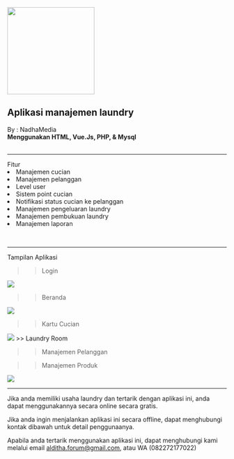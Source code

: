 <img src='https://github.com/haxorsprogramming/Nadha-Laundry/blob/master/ladun/login/images/nadha_laundry.jpg?raw=true' width='200px'>

<h2>Aplikasi manajemen laundry</h2>
By : NadhaMedia
<br/>
<b>Menggunakan HTML, Vue.Js, PHP, & Mysql</b>
<br/><br/><hr/>
Fitur
<li> Manajemen cucian</li>
<li> Manajemen pelanggan</li>
<li> Level user</li>
<li> Sistem point cucian</li>
<li> Notifikasi status cucian ke pelanggan</li>
<li> Manajemen pengeluaran laundry</li>
<li> Manajemen pembukuan laundry</li>
<li> Manajemen laporan</li>

<br/><hr/>
Tampilan Aplikasi
>> Login
<img src='https://github.com/haxorsprogramming/Nadha-Laundry/blob/master/ladun/screenshoot/login.png?raw=true'>

>> Beranda
<img src='https://github.com/haxorsprogramming/Nadha-Laundry/blob/master/ladun/screenshoot/beranda_old.png?raw=true'>

>> Kartu Cucian
<img src='https://github.com/haxorsprogramming/Nadha-Laundry/blob/master/ladun/screenshoot/kartu_laundry.png?raw=true'>
>> Laundry Room

>> Manajemen Pelanggan

>> Manajemen Produk
<img src='https://github.com/haxorsprogramming/Nadha-Laundry/blob/master/ladun/screenshoot/master_produk.png?raw=true'>
<br/><hr/>
Jika anda memiliki usaha laundry dan tertarik dengan aplikasi ini, anda dapat menggunakannya secara online secara gratis. 

Jika anda ingin menjalankan aplikasi ini secara offline, dapat menghubungi kontak dibawah untuk detail penggunaanya. 

Apabila anda tertarik menggunakan aplikasi ini, dapat menghubungi kami melalui email alditha.forum@gmail.com, atau WA (082272177022)
